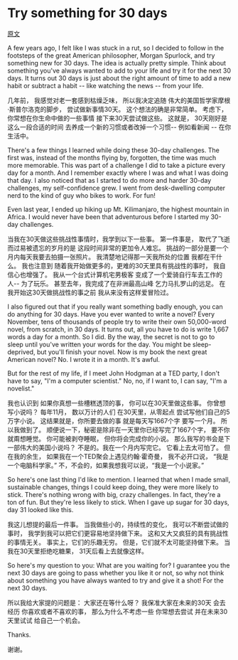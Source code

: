 # Try something for 30 days
[原文](https://www.ted.com/talks/matt_cutts_try_something_new_for_30_days/)

A few years ago, I felt like I was stuck in a rut, so I decided to follow in the footsteps of the great American philosopher, Morgan Spurlock, and try something new for 30 days. The idea is actually pretty simple. Think about something you've always wanted to add to your life and try it for the next 30 days. It turns out 30 days is just about the right amount of time to add a new habit or subtract a habit -- like watching the news -- from your life. 

几年前， 我感觉对老一套感到枯燥乏味， 所以我决定追随 伟大的美国哲学家摩根·斯普尔洛克的脚步， 尝试做新事情30天。 这个想法的确是非常简单。 考虑下，你常想在你生命中做的一些事情 接下来30天尝试做这些。 这就是， 30天刚好是这么一段合适的时间 去养成一个新的习惯或者改掉一个习惯-- 例如看新闻 -- 在你生活中。 

There's a few things I learned while doing these 30-day challenges. The first was, instead of the months flying by, forgotten, the time was much more memorable. This was part of a challenge I did to take a picture every day for a month. And I remember exactly where I was and what I was doing that day. I also noticed that as I started to do more and harder 30-day challenges, my self-confidence grew. I went from desk-dwelling computer nerd to the kind of guy who bikes to work. For fun! 

Even last year, I ended up hiking up Mt. Kilimanjaro, the highest mountain in Africa. I would never have been that adventurous before I started my 30-day challenges. 

当我在30天做这些挑战性事情时，我学到以下一些事。 第一件事是， 取代了飞逝而过易被遗忘的岁月的是 这段时间非常的更加令人难忘。 挑战的一部分是要一个月内每天我要去拍摄一张照片。 我清楚地记得那一天我所处的位置 我都在干什么。 我也注意到 随着我开始做更多的，更难的30天里具有挑战性的事时， 我自信心也增强了。 我从一个台式计算机宅男极客 变成了一个爱骑自行车去工作的人-- 为了玩乐。 甚至去年，我完成了在非洲最高山峰 乞力马扎罗山的远足。 在我开始这30天做挑战性的事之前 我从来没有这样爱冒险过。 

I also figured out that if you really want something badly enough, you can do anything for 30 days. Have you ever wanted to write a novel? Every November, tens of thousands of people try to write their own 50,000-word novel, from scratch, in 30 days. It turns out, all you have to do is write 1,667 words a day for a month. So I did. By the way, the secret is not to go to sleep until you've written your words for the day. You might be sleep-deprived, but you'll finish your novel. Now is my book the next great American novel? No. I wrote it in a month. It's awful. 

But for the rest of my life, if I meet John Hodgman at a TED party, I don't have to say, "I'm a computer scientist." No, no, if I want to, I can say, "I'm a novelist." 

我也认识到 如果你真想一些槽糕透顶的事， 你可以在30天里做这些事。 你曾想写小说吗？ 每年11月， 数以万计的人们 在30天里，从零起点 尝试写他们自己的5万字小说。 这结果就是，你所要去做的事 就是每天写1667个字 要写一个月。 所以我做到了。 顺便说一下，秘密是除非在一天里你已经写完了1667个字， 要不你就甭想睡觉。 你可能被剥夺睡眠， 但你将会完成你的小说。 那么我写的书会是下一部伟大的美国小说吗？ 不是的。我在一个月内写完它。 它看上去太可怕了。 但在我的余生， 如果我在一个TED聚会上遇见约翰·霍奇曼， 我不必开口说， “我是一个电脑科学家。” 不，不会的，如果我想我可以说，“我是一个小说家。” 

So here's one last thing I'd like to mention. I learned that when I made small, sustainable changes, things I could keep doing, they were more likely to stick. There's nothing wrong with big, crazy challenges. In fact, they're a ton of fun. But they're less likely to stick. When I gave up sugar for 30 days, day 31 looked like this. 

我这儿想提的最后一件事。 当我做些小的，持续性的变化， 我可以不断尝试做的事时， 我学到我可以把它们更容易地坚持做下来。 这和又大又疯狂的具有挑战性的事情无关。 事实上，它们的乐趣无穷。 但是，它们就不太可能坚持做下来。 当我在30天里拒绝吃糖果， 31天后看上去就像这样。 

So here's my question to you: What are you waiting for? I guarantee you the next 30 days are going to pass whether you like it or not, so why not think about something you have always wanted to try and give it a shot! For the next 30 days.

所以我给大家提的问题是： 大家还在等什么呀？ 我保准大家在未来的30天 会去经历 你喜欢或者不喜欢的事， 那么为什么不考虑一些 你常想去尝试 并在未来30天里试试 给自己一个机会。 

Thanks. 

谢谢。